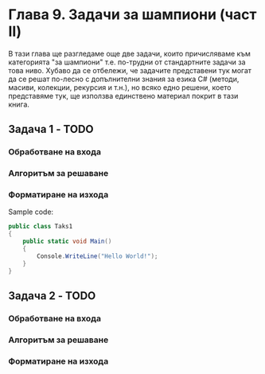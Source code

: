 # Глава 9. Задачи за шампиони (част II)

В тази глава ще разгледаме още две задачи, които причисляваме към категорията "за шампиони" т.е. по-трудни от стандартните задачи за това ниво. Хубаво да се отбележи, че задачите представени тук могат да се решат по-лесно с допълнителни знания за езика C# (методи, масиви, колекции, рекурсия и т.н.), но всяко едно решени, което представяме тук, ще използва единствено материал покрит в тази книга.

## Задача 1 - TODO

### Обработване на входа
### Алгоритъм за решаване
### Форматиране на изхода

Sample code:

```csharp
public class Taks1 
{
    public static void Main() 
    {
        Console.WriteLine("Hello World!");
    }
}
```

## Задача 2 - TODO

### Обработване на входа
### Алгоритъм за решаване
### Форматиране на изхода